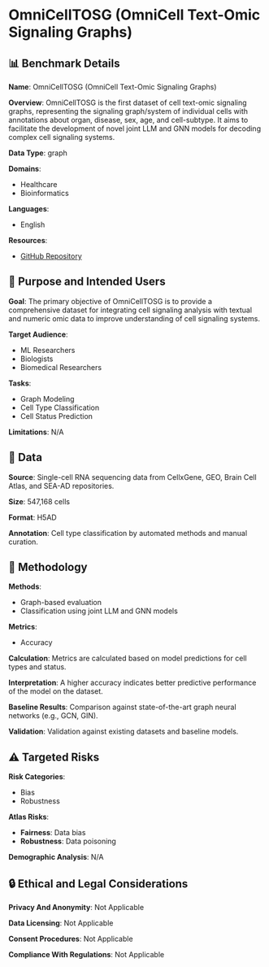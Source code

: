 # OmniCellTOSG (OmniCell Text-Omic Signaling Graphs)

## 📊 Benchmark Details

**Name**: OmniCellTOSG (OmniCell Text-Omic Signaling Graphs)

**Overview**: OmniCellTOSG is the first dataset of cell text-omic signaling graphs, representing the signaling graph/system of individual cells with annotations about organ, disease, sex, age, and cell-subtype. It aims to facilitate the development of novel joint LLM and GNN models for decoding complex cell signaling systems.

**Data Type**: graph

**Domains**:
- Healthcare
- Bioinformatics

**Languages**:
- English

**Resources**:
- [GitHub Repository](https://github.com/FuhaiLiAiLab/OmniCellTOSG)

## 🎯 Purpose and Intended Users

**Goal**: The primary objective of OmniCellTOSG is to provide a comprehensive dataset for integrating cell signaling analysis with textual and numeric omic data to improve understanding of cell signaling systems.

**Target Audience**:
- ML Researchers
- Biologists
- Biomedical Researchers

**Tasks**:
- Graph Modeling
- Cell Type Classification
- Cell Status Prediction

**Limitations**: N/A

## 💾 Data

**Source**: Single-cell RNA sequencing data from CellxGene, GEO, Brain Cell Atlas, and SEA-AD repositories.

**Size**: 547,168 cells

**Format**: H5AD

**Annotation**: Cell type classification by automated methods and manual curation.

## 🔬 Methodology

**Methods**:
- Graph-based evaluation
- Classification using joint LLM and GNN models

**Metrics**:
- Accuracy

**Calculation**: Metrics are calculated based on model predictions for cell types and status.

**Interpretation**: A higher accuracy indicates better predictive performance of the model on the dataset.

**Baseline Results**: Comparison against state-of-the-art graph neural networks (e.g., GCN, GIN).

**Validation**: Validation against existing datasets and baseline models.

## ⚠️ Targeted Risks

**Risk Categories**:
- Bias
- Robustness

**Atlas Risks**:
- **Fairness**: Data bias
- **Robustness**: Data poisoning

**Demographic Analysis**: N/A

## 🔒 Ethical and Legal Considerations

**Privacy And Anonymity**: Not Applicable

**Data Licensing**: Not Applicable

**Consent Procedures**: Not Applicable

**Compliance With Regulations**: Not Applicable
